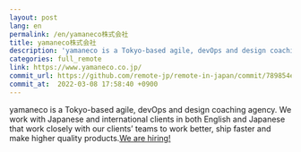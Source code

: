 ```yaml
---
layout: post
lang: en
permalink: /en/yamaneco株式会社
title: yamaneco株式会社
description: 'yamaneco is a Tokyo-based agile, devOps and design coaching agency. We work with Japanese and international clients in both English and Japanese that work closely with our clients’ teams to work better, ship faster and make higher quality products.We are hiring!'
categories: full_remote
link: https://www.yamaneco.co.jp/
commit_url: https://github.com/remote-jp/remote-in-japan/commit/789854e7be2d86c2bf745bddd3dd6555beb9df10
commit_at:  2022-03-08 17:58:40 +0900
---
```


<p>yamaneco is a Tokyo-based agile, devOps and design coaching agency. We work with Japanese and international clients in both English and Japanese that work closely with our clients’ teams to work better, ship faster and make higher quality products.<a href="https://www.yamaneco.co.jp/ux-designer%e5%8b%9f%e9%9b%86%e8%a6%81%e4%bb%b6/">We are hiring!</a></p>
